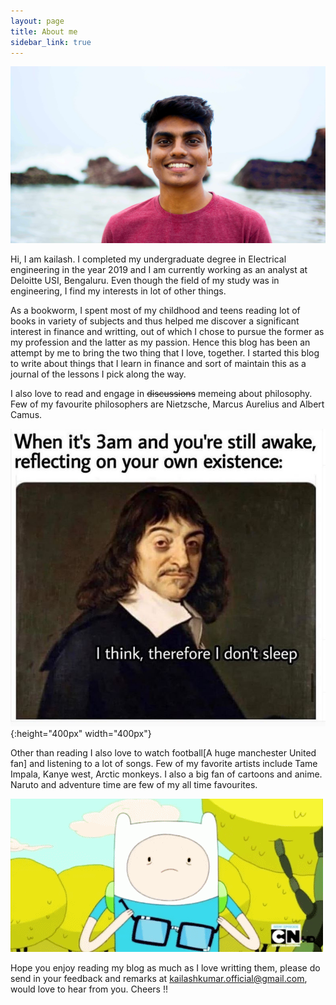 ```yaml
---
layout: page
title: About me
sidebar_link: true
---
```


![placeholder](/assets/Hero-image.jpg "Large example image")


Hi, I am kailash. I completed my undergraduate degree in Electrical engineering in the year 2019 and I am currently working as an analyst at Deloitte USI, Bengaluru. Even though the field of my study was in engineering, I find my interests in lot of other things. 

As a bookworm, I spent most of my childhood and teens reading lot of books in variety of subjects and thus helped me discover a significant interest in finance and writting, out of which I chose to pursue the former as my profession and the latter as my passion. Hence this blog has been an attempt by me to bring the two thing that I love, together. I started this blog to write about things that I learn in finance and sort of maintain this as a journal of the lessons I pick along the way.

I also love to read and engage in ~~discussions~~ memeing about philosophy. Few of my favourite philosophers are Nietzsche, Marcus Aurelius and Albert Camus. 

![placeholder](/assets/about-meme-1.jpg "Medium example image"){:height="400px" width="400px"}

Other than reading I also love to watch football[A huge manchester United fan] and listening to a lot of songs. Few of my favorite artists include Tame Impala, Kanye west, Arctic monkeys. I also a big fan of cartoons and anime. Naruto and adventure time are few of my all time favourites.

![placeholder](/assets/about-meme-2.gif "Small example image")

Hope you enjoy reading my blog as much as I love writting them, please do send in your feedback and remarks at kailashkumar.official@gmail.com, would love to hear from you. Cheers !!


